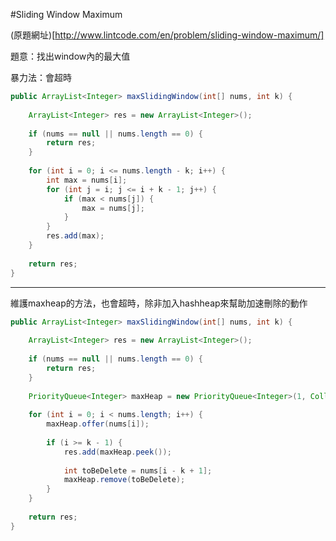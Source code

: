 #Sliding Window Maximum


(原題網址)[http://www.lintcode.com/en/problem/sliding-window-maximum/]

題意：找出window內的最大值

暴力法：會超時

```java
public ArrayList<Integer> maxSlidingWindow(int[] nums, int k) {
        
    ArrayList<Integer> res = new ArrayList<Integer>();
    
    if (nums == null || nums.length == 0) {
        return res;
    }
    
    for (int i = 0; i <= nums.length - k; i++) {
        int max = nums[i];
        for (int j = i; j <= i + k - 1; j++) {
            if (max < nums[j]) {
                max = nums[j];
            }
        }
        res.add(max);
    }
    
    return res;
}
```
---
維護maxheap的方法，也會超時，除非加入hashheap來幫助加速刪除的動作

```java
public ArrayList<Integer> maxSlidingWindow(int[] nums, int k) {
        
    ArrayList<Integer> res = new ArrayList<Integer>();
    
    if (nums == null || nums.length == 0) {
        return res;
    }
    
    PriorityQueue<Integer> maxHeap = new PriorityQueue<Integer>(1, Collections.reverseOrder());
    
    for (int i = 0; i < nums.length; i++) {
        maxHeap.offer(nums[i]);
        
        if (i >= k - 1) {
            res.add(maxHeap.peek());
            
            int toBeDelete = nums[i - k + 1];
            maxHeap.remove(toBeDelete);
        }
    }
    
    return res;
}
```